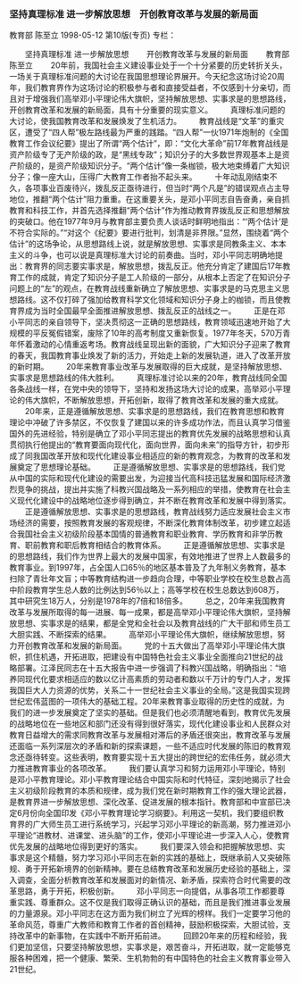 ### 坚持真理标准  进一步解放思想　开创教育改革与发展的新局面
教育部  陈至立
1998-05-12
第10版(专页)
专栏：

　　坚持真理标准  进一步解放思想
　　开创教育改革与发展的新局面
　　教育部  陈至立
　　20年前，我国社会主义建设事业处于一个十分紧要的历史转折关头，一场关于真理标准问题的大讨论在我国思想理论界展开。今天纪念这场讨论20周年，我们教育界作为这场讨论的积极参与者和直接受益者，不仅感到十分亲切，而且对于增强我们高举邓小平理论伟大旗帜，坚持解放思想、实事求是的思想路线，开创教育改革和发展的新局面，具有十分重要的现实意义。
　　真理标准问题的大讨论，使我国教育改革和发展焕发了生机活力。
　　教育战线是“文革”的重灾区，遭受了“四人帮”极左路线最为严重的践踏。“四人帮”一伙1971年炮制的《全国教育工作会议纪要》提出了所谓“两个估计”，即：“文化大革命”前17年教育战线是资产阶级专了无产阶级的政，是“黑线专政”；知识分子的大多数世界观基本上是资产阶级的，是资产阶级知识分子。“两个估计”像一条枷锁，极大地束缚着广大知识分子；像一座大山，压得广大教育工作者抬不起头来。
　　十年动乱刚结束不久，各项事业百废待兴，拨乱反正亟待进行，但当时“两个凡是”的错误观点占主导地位，推翻“两个估计”阻力重重。在这重要关头，是邓小平同志自告奋勇，亲自抓教育和科技工作，并首先选择推翻“两个估计”作为推动教育界拨乱反正和思想解放的突破口。他在1977年9月与教育部主要负责人谈话时鲜明地指出：“‘两个估计’是不符合实际的。”“对这个《纪要》要进行批判，划清是非界限。”显然，围绕着“两个估计”的这场争论，从思想路线上说，就是解放思想、实事求是同教条主义、本本主义的斗争，也可以说是真理标准大讨论的前奏曲。当时，邓小平同志明确地提出：教育界的同志要实事求是，解放思想，拨乱反正。他充分肯定了建国后17年教育工作的成就，肯定了知识分子是工人阶级的一部分，从根本上否定了在知识分子问题上的“左”的观点，在教育战线重新确立了解放思想、实事求是的马克思主义思想路线。这不仅打碎了强加给教育科学文化领域和知识分子身上的枷锁，而且使教育界成为当时全国最早全面推进解放思想、拨乱反正的战线之一。
　　正是在邓小平同志的亲自领导下，坚决贯彻这一正确的思想路线，教育领域迅速地开始了大规模的平反冤假错案，废除了10年的高考制度又重新恢复。1977年冬天，570万青年怀着激动的心情重返考场。教育战线呈现出新的面貌，广大知识分子迎来了教育的春天，我国教育事业焕发了新的活力，开始走上新的发展轨道，进入了改革开放的新时期。
　　20年来教育事业改革与发展取得的巨大成就，是坚持解放思想、实事求是思想路线的伟大胜利。
　　真理标准讨论以来的20年，教育战线同全国各条战线一样，在党中央的领导下，坚持和发扬这场大讨论的成果，高举邓小平理论的伟大旗帜，不断解放思想，开拓创新，取得了教育改革和发展的重大成就。
　　20年来，正是遵循解放思想、实事求是的思想路线，我们在教育思想和教育理论中冲破了许多禁区，不仅恢复了建国以来的许多成功作法，而且认真学习借鉴国外的先进经验，特别是确立了邓小平同志提出的教育优先发展的战略思想和认真贯彻执行他提出的“教育要面向现代化，面向世界，面向未来”的指导方针，初步形成了同我国改革开放和现代化建设事业相适应的新的教育观念，为教育的改革和发展奠定了思想理论基础。
　　正是遵循解放思想、实事求是的思想路线，我们党从中国的实际和现代化建设的需要出发，为迎接当代高科技迅猛发展和国际经济激烈竞争的挑战，提出并实施了科教兴国战略及一系列相应的举措，使教育在社会主义现代化建设中的战略地位逐步得到确立，并不断在教育改革和发展中得到落实。
　　正是遵循解放思想、实事求是的思想路线，教育战线努力适应发展社会主义市场经济的需要，按照教育发展的客观规律，不断深化教育体制改革，初步建立起适合我国社会主义初级阶段基本国情的普通教育和职业教育、学历教育和非学历教育、职前教育和职后教育相结合的教育体系。
　　正是遵循解放思想、实事求是的思想路线，我们作为世界上最大的发展中国家，有效地推进了世界上人数最多的教育事业。到1997年，占全国人口65％的地区基本普及了九年制义务教育，基本扫除了青壮年文盲；中等教育结构进一步趋向合理，中等职业学校在校生总数占高中阶段教育学生总人数的比例达到56％以上；高等学校在校生总数达到608万，其中研究生18万人，分别是1978年的7倍和18倍多。
　　总之，20年来我国教育改革与发展所取得的每一进展、每一成果，都是高举邓小平理论伟大旗帜，坚持解放思想、实事求是的结果，都是全党和全社会以及教育战线的广大干部和师生员工大胆实践、不断探索的结果。
　　高举邓小平理论伟大旗帜，继续解放思想，努力开创教育改革和发展的新局面。
　　党的十五大做出了高举邓小平理论伟大旗帜，抓住机遇，开拓进取，把建设有中国特色社会主义事业全面推向21世纪的战略部署。江泽民同志在十五大报告中进一步强调了科教兴国战略，明确指出：“培养同现代化要求相适应的数以亿计高素质的劳动者和数以千万计的专门人才，发挥我国巨大人力资源的优势，关系二十一世纪社会主义事业的全局。”这是我国实现跨世纪宏伟蓝图的一项伟大的基础工程。20年来教育事业取得的历史性的成就，为我们的进一步发展奠定了坚实的基础。但是我们也必须清醒地看到，教育优先发展的战略地位在一些地区和部门还没有得到很好落实，现代化建设事业和人民群众对教育日益增大的需求同教育改革与发展相对滞后的矛盾还很突出，教育改革与发展还面临一系列深层次的矛盾和新的探索课题，一些不适应时代发展的陈旧的教育观念还亟待转变。这些表明，教育要实现十五大提出的跨世纪的宏伟任务，就必须大力推进教育事业的各项改革。
　　我们要认真学习和努力运用邓小平理论，特别是邓小平教育理论。邓小平教育理论结合中国实际和时代特征，深刻地揭示了社会主义初级阶段教育的本质和规律，成为我们党在新时期教育工作的强大理论武器，是教育界进一步解放思想、深化改革、促进发展的根本指针。教育部和中宣部已决定6月份向全国印发《邓小平教育理论学习纲要》。利用这一契机，我们要组织教育界的广大师生员工进行系统学习，兴起学习邓小平理论的新高潮，努力推进邓小平理论“进教材、进课堂、进头脑”的工作，使邓小平理论进一步深入人心，使教育优先发展的战略地位得到更好的落实。
　　我们要深入领会和把握解放思想、实事求是这个精髓，努力学习邓小平同志在新的实践的基础上，既继承前人又突破陈规、勇于开拓新境界的创新精神。要在总结教育改革和发展历史经验的基础上，深入调查，全面分析教育改革和发展面对的新情况、新矛盾，探索符合时代需要的改革思路，勇于开拓，积极创新。
　　邓小平同志一向提倡，从事各项工作都要尊重实践、尊重群众。这不仅是我们取得正确认识的基础，而且是我们推进事业发展的力量源泉。邓小平同志在这方面为我们树立了光辉的榜样。我们一定要学习他的革命风范，尊重广大教师和教育工作者的首创精神，鼓励积极探索，大胆试验，支持改革中的新事物，在实践中不断开拓前进。
　　回顾20年来的历程和经验，我们更加坚信，只要坚持解放思想，实事求是，艰苦奋斗，开拓进取，就一定能够克服各种困难，把一个健康、繁荣、生机勃勃的有中国特色的社会主义教育事业带入21世纪。
